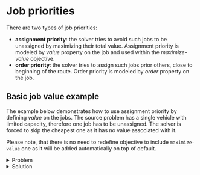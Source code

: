 # Job priorities

There are two types of job priorities:

* **assignment priority**: the solver tries to avoid such jobs to be unassigned by maximizing their total value.
  Assignment priority is modeled by _value_ property on the job and used within the _maximize-value_ objective.
* **order priority**: the solver tries to assign such jobs prior others, close to beginning of the route.
  Order priority is modeled by _order_ property on the job.

## Basic job value example

The example below demonstrates how to use assignment priority by defining _value_ on the jobs. The source problem has a
single vehicle with limited capacity, therefore one job has to be unassigned. The solver is forced to skip the cheapest
one as it has no value associated with it.

Please note, that there is no need to redefine objective to include `maximize-value` one as it will be added automatically
on top of default.

<details>
    <summary>Problem</summary><p>

```json
{{#include ../../../../../examples/data/pragmatic/basics/priorities.value.problem.json}}
```

</p></details>

<details>
    <summary>Solution</summary><p>

```json
{{#include ../../../../../examples/data/pragmatic/basics/priorities.value.solution.json}}
```

</p></details>

</br>

<div id="geojson" hidden>
{{#include ../../../../../examples/data/pragmatic/basics/priorities.value.solution.geojson}}
</div>

<div id="map"></div>
